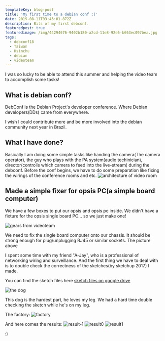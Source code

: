 ```yaml
---
templateKey: blog-post
title: 'My first time to a debian conf :)'
date: 2019-08-11T03:43:01.872Z
description: Bits of my first debconf.
featuredpost: true
featuredimage: /img/44294676-9402b180-a2cd-11e8-92e5-b663ec097bea.jpg
tags:
  - debconf18
  - Taiwan
  - Hsinchu
  - debian
  - videoteam
---
```


I was so lucky to be able to attend this summer and helping the video team to accomplish some tasks!

## What is debian conf?


DebConf is the Debian Project's developer conference. Where Debian developers(DDs) came from everywhere.

I wish I could contribute more and be more involved into the debian community next year in Brazil.


## What I have done?
Basically I am doing some simple tasks like handing the camera(The camera operator), the guy who plays with the PA system(audio techinician), director(controlls which camera to feed into the live-stream) during the debconf. Before the conf begins, we have to do some preparation like fixing the wirings of the conference rooms and etc.
![architecture of video room](https://debconf-video-team.pages.debian.net/docs/_images/room_setup_video.svg)


## Made a simple fixer for opsis PC(a simple board computer)
We have a few boxes to put our opsis and opsis pc inside. We didn't have a fixture for the opsis single board PC... so we just make one!

![gears from videoteam](https://user-images.githubusercontent.com/3121302/44294678-949b4800-a2cd-11e8-9d28-d763e7d68031.jpg)

We need to fix the single board computer onto our chassis. It should be strong enough for plug/unplugging RJ45 or similar sockets. The picture above

I spent some time with my friend "A-Jay", who is a professional of networking wiring and surveillance. And the first thing we have to deal with is to double check the correctness of the sketches(by sketchup 2017) I made.

You can find the sketch files here [sketch files on google drive](https://drive.google.com/open?id=19-S3C6FRTcMhxX-HcGTe-zniB0OuTGXV)

![the dog](https://user-images.githubusercontent.com/3121302/44294672-92d18480-a2cd-11e8-8b80-4b58cffb9465.jpg)

This dog is the hardest part, he loves my leg. We had a hard time double checking the sketch while he's on my leg.

The factory:
![factory](https://user-images.githubusercontent.com/3121302/44294673-936a1b00-a2cd-11e8-8107-4d225baafad8.jpg)


And here comes the results:
![result-1](https://user-images.githubusercontent.com/3121302/44294675-9402b180-a2cd-11e8-8cab-c12f901b7dbc.jpg)
![result0](https://user-images.githubusercontent.com/3121302/44294676-9402b180-a2cd-11e8-92e5-b663ec097bea.jpg)
![result1](https://user-images.githubusercontent.com/3121302/44294677-949b4800-a2cd-11e8-86d2-dba79da7de29.jpg)


:)
